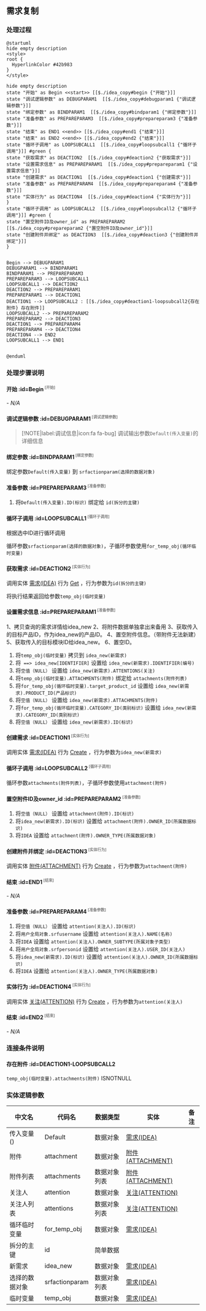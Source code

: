## 需求复制 <!-- {docsify-ignore-all} -->

   

### 处理过程

```plantuml
@startuml
hide empty description
<style>
root {
  HyperlinkColor #42b983
}
</style>

hide empty description
state "开始" as Begin <<start>> [[$./idea_copy#begin {"开始"}]]
state "调试逻辑参数" as DEBUGPARAM1  [[$./idea_copy#debugparam1 {"调试逻辑参数"}]]
state "绑定参数" as BINDPARAM1  [[$./idea_copy#bindparam1 {"绑定参数"}]]
state "准备参数" as PREPAREPARAM3  [[$./idea_copy#prepareparam3 {"准备参数"}]]
state "结束" as END1 <<end>> [[$./idea_copy#end1 {"结束"}]]
state "结束" as END2 <<end>> [[$./idea_copy#end2 {"结束"}]]
state "循环子调用" as LOOPSUBCALL1  [[$./idea_copy#loopsubcall1 {"循环子调用"}]] #green {
state "获取需求" as DEACTION2  [[$./idea_copy#deaction2 {"获取需求"}]]
state "设置需求信息" as PREPAREPARAM1  [[$./idea_copy#prepareparam1 {"设置需求信息"}]]
state "创建需求" as DEACTION1  [[$./idea_copy#deaction1 {"创建需求"}]]
state "准备参数" as PREPAREPARAM4  [[$./idea_copy#prepareparam4 {"准备参数"}]]
state "实体行为" as DEACTION4  [[$./idea_copy#deaction4 {"实体行为"}]]
}
state "循环子调用" as LOOPSUBCALL2  [[$./idea_copy#loopsubcall2 {"循环子调用"}]] #green {
state "置空附件ID及owner_id" as PREPAREPARAM2  [[$./idea_copy#prepareparam2 {"置空附件ID及owner_id"}]]
state "创建附件并绑定" as DEACTION3  [[$./idea_copy#deaction3 {"创建附件并绑定"}]]
}


Begin --> DEBUGPARAM1
DEBUGPARAM1 --> BINDPARAM1
BINDPARAM1 --> PREPAREPARAM3
PREPAREPARAM3 --> LOOPSUBCALL1
LOOPSUBCALL1 --> DEACTION2
DEACTION2 --> PREPAREPARAM1
PREPAREPARAM1 --> DEACTION1
DEACTION1 --> LOOPSUBCALL2 : [[$./idea_copy#deaction1-loopsubcall2{存在附件} 存在附件]]
LOOPSUBCALL2 --> PREPAREPARAM2
PREPAREPARAM2 --> DEACTION3
DEACTION1 --> PREPAREPARAM4
PREPAREPARAM4 --> DEACTION4
DEACTION4 --> END2
LOOPSUBCALL1 --> END1


@enduml
```


### 处理步骤说明

#### 开始 :id=Begin<sup class="footnote-symbol"> <font color=gray size=1>[开始]</font></sup>



*- N/A*
#### 调试逻辑参数 :id=DEBUGPARAM1<sup class="footnote-symbol"> <font color=gray size=1>[调试逻辑参数]</font></sup>



> [!NOTE|label:调试信息|icon:fa fa-bug]
> 调试输出参数`Default(传入变量)`的详细信息


#### 绑定参数 :id=BINDPARAM1<sup class="footnote-symbol"> <font color=gray size=1>[绑定参数]</font></sup>



绑定参数`Default(传入变量)` 到 `srfactionparam(选择的数据对象)`
#### 准备参数 :id=PREPAREPARAM3<sup class="footnote-symbol"> <font color=gray size=1>[准备参数]</font></sup>



1. 将`Default(传入变量).ID(标识)` 绑定给  `id(拆分的主键)`

#### 循环子调用 :id=LOOPSUBCALL1<sup class="footnote-symbol"> <font color=gray size=1>[循环子调用]</font></sup>

根据选中ID进行循环调用

循环参数`srfactionparam(选择的数据对象)`，子循环参数使用`for_temp_obj(循环临时变量)`
#### 获取需求 :id=DEACTION2<sup class="footnote-symbol"> <font color=gray size=1>[实体行为]</font></sup>



调用实体 [需求(IDEA)](module/ProdMgmt/Idea.md) 行为 [Get](module/ProdMgmt/Idea#行为) ，行为参数为`id(拆分的主键)`

将执行结果返回给参数`temp_obj(临时变量)`

#### 设置需求信息 :id=PREPAREPARAM1<sup class="footnote-symbol"> <font color=gray size=1>[准备参数]</font></sup>

1、拷贝查询的需求详情给idea_new
2、将附件数据单独拿出来备用
3、获取传入的目标产品ID，作为idea_new的产品ID。
4、置空附件信息。（带附件无法新建）
5、获取传入的目标模块ID给idea_new。
6、置空ID。




1. 将`temp_obj(临时变量)` 拷贝到  `idea_new(新需求)`
2. 将` ==> idea_new[IDENTIFIER]` 设置给  `idea_new(新需求).IDENTIFIER(编号)`
3. 将`空值（NULL）` 设置给  `idea_new(新需求).ATTENTIONS(关注)`
4. 将`temp_obj(临时变量).ATTACHMENTS(附件)` 绑定给  `attachments(附件列表)`
5. 将`for_temp_obj(循环临时变量).target_product_id` 设置给  `idea_new(新需求).PRODUCT_ID(产品标识)`
6. 将`空值（NULL）` 设置给  `idea_new(新需求).ATTACHMENTS(附件)`
7. 将`for_temp_obj(循环临时变量).CATEGORY_ID(类别标识)` 设置给  `idea_new(新需求).CATEGORY_ID(类别标识)`
8. 将`空值（NULL）` 设置给  `idea_new(新需求).ID(标识)`

#### 创建需求 :id=DEACTION1<sup class="footnote-symbol"> <font color=gray size=1>[实体行为]</font></sup>



调用实体 [需求(IDEA)](module/ProdMgmt/Idea.md) 行为 [Create](module/ProdMgmt/Idea#行为) ，行为参数为`idea_new(新需求)`

#### 循环子调用 :id=LOOPSUBCALL2<sup class="footnote-symbol"> <font color=gray size=1>[循环子调用]</font></sup>



循环参数`attachments(附件列表)`，子循环参数使用`attachment(附件)`
#### 置空附件ID及owner_id :id=PREPAREPARAM2<sup class="footnote-symbol"> <font color=gray size=1>[准备参数]</font></sup>



1. 将`空值（NULL）` 设置给  `attachment(附件).ID(标识)`
2. 将`idea_new(新需求).ID(标识)` 设置给  `attachment(附件).OWNER_ID(所属数据标识)`
3. 将`IDEA` 设置给  `attachment(附件).OWNER_TYPE(所属数据对象)`

#### 创建附件并绑定 :id=DEACTION3<sup class="footnote-symbol"> <font color=gray size=1>[实体行为]</font></sup>



调用实体 [附件(ATTACHMENT)](module/Base/Attachment.md) 行为 [Create](module/Base/Attachment#行为) ，行为参数为`attachment(附件)`

#### 结束 :id=END1<sup class="footnote-symbol"> <font color=gray size=1>[结束]</font></sup>



*- N/A*

#### 准备参数 :id=PREPAREPARAM4<sup class="footnote-symbol"> <font color=gray size=1>[准备参数]</font></sup>



1. 将`空值（NULL）` 设置给  `attention(关注人).ID(标识)`
2. 将`用户全局对象.srfusername` 设置给  `attention(关注人).NAME(名称)`
3. 将`IDEA` 设置给  `attention(关注人).OWNER_SUBTYPE(所属对象子类型)`
4. 将`用户全局对象.srfpersonid` 设置给  `attention(关注人).USER_ID(关注人)`
5. 将`idea_new(新需求).ID(标识)` 设置给  `attention(关注人).OWNER_ID(所属数据标识)`
6. 将`IDEA` 设置给  `attention(关注人).OWNER_TYPE(所属数据对象)`

#### 实体行为 :id=DEACTION4<sup class="footnote-symbol"> <font color=gray size=1>[实体行为]</font></sup>



调用实体 [关注(ATTENTION)](module/Base/Attention.md) 行为 [Create](module/Base/Attention#行为) ，行为参数为`attention(关注人)`

#### 结束 :id=END2<sup class="footnote-symbol"> <font color=gray size=1>[结束]</font></sup>



*- N/A*


### 连接条件说明
#### 存在附件 :id=DEACTION1-LOOPSUBCALL2

`temp_obj(临时变量).attachments(附件)` ISNOTNULL


### 实体逻辑参数

|    中文名   |    代码名    |  数据类型    |  实体   |备注 |
| --------| --------| -------- | -------- | --------   |
|传入变量(<i class="fa fa-check"/></i>)|Default|数据对象|[需求(IDEA)](module/ProdMgmt/Idea.md)||
|附件|attachment|数据对象|[附件(ATTACHMENT)](module/Base/Attachment.md)||
|附件列表|attachments|数据对象列表|[附件(ATTACHMENT)](module/Base/Attachment.md)||
|关注人|attention|数据对象|[关注(ATTENTION)](module/Base/Attention.md)||
|关注人列表|attentions|数据对象列表|[关注(ATTENTION)](module/Base/Attention.md)||
|循环临时变量|for_temp_obj|数据对象|[需求(IDEA)](module/ProdMgmt/Idea.md)||
|拆分的主键|id|简单数据|||
|新需求|idea_new|数据对象|[需求(IDEA)](module/ProdMgmt/Idea.md)||
|选择的数据对象|srfactionparam|数据对象列表|[需求(IDEA)](module/ProdMgmt/Idea.md)||
|临时变量|temp_obj|数据对象|[需求(IDEA)](module/ProdMgmt/Idea.md)||
